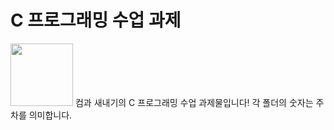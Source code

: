 # C 프로그래밍 수업 과제
<img src="https://m.media-amazon.com/images/I/71bEFrADiUL._SL1500_.jpg" width="100px" />
컴과 새내기의 C 프로그래밍 수업 과제물입니다! 각 폴더의 숫자는 주차를 의미합니다.
